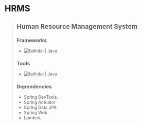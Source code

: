 # HRMS

> ## Human Resource Management System
>
> ### Frameworks
> - <img alt="fatihdal | Java" src="https://img.shields.io/badge/-spring%20-brightgreen?logoWidth=40?style=for-the-badge&logo=spring&logoColor=white"></img>
> ### Tools
> - <img alt="fatihdal | Java" src="https://img.shields.io/badge/-Maven-lightgrey??logoWidth=40?style=for-the-badge&logo=apache-maven&logoColor=white"></img>
> ### Dependencies
> - Spring DevTools.
> - Spring Actuator
> - Spring Data JPA.
> - Spring Web.
> - Lombok.

